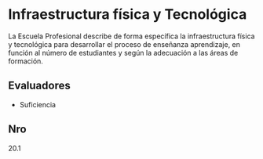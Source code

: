 # Infraestructura física y Tecnológica

La Escuela Profesional describe de forma específica la infraestructura física y tecnológica para desarrollar el proceso de enseñanza aprendizaje, en función al número de estudiantes y según la adecuación a las áreas de formación.

## Evaluadores
* Suficiencia

## Nro
20.1
